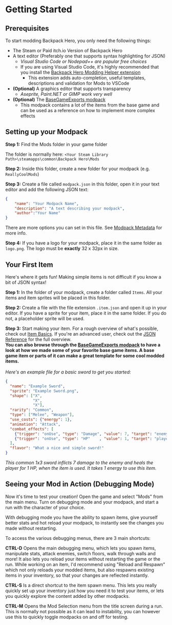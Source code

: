 # Getting Started


## Prerequisites

To start modding Backpack Hero, you only need the following things:

- The Steam or Paid itch.io Version of Backpack Hero
- A text editor (Preferably one that supports syntax highlighting for JSON)
    - *Visual Studio Code or Nodepad++ are popular free choices*
    - If you are using Visual Studio Code, it's highly recommended that you install the [Backpack Hero Modding Helper extension](https://marketplace.visualstudio.com/items?itemName=TeamBackpack.backpack-hero-modding)
        -  This extension adds auto-completion, useful templates, descriptions and validation for Mods to VSCode
- **(Optional)** A graphics editor that supports transparency
    - *Aseprite, Paint.NET or GIMP work very well*
- **(Optional)** The [BaseGameExports modpack](../assets/BaseGameExports_Version3.zip)
    - This modpack contains a lot of the items from the base game and can be used as a reference on how to implement more complex effects


## Setting up your Modpack

**Step 1:** Find the Mods folder in your game folder

The folder is normally here: `<Your Steam Library Path>\steamapps\common\Backpack Hero\Mods`

**Step 2:** Inside this folder, create a new folder for your modpack (e.g. `ReallyCoolMods`)

**Step 3:** Create a file called `modpack.json` in this folder, open it in your text editor and add the following JSON text:

```json
{
    "name": "Your Modpack Name", 
    "description": "A text describing your modpack",
    "author":"Your Name"
}

```
There are more options you can set in this file. See [Modpack Metadata](../JSON_Reference/Modpack.md) for more info.

**Step 4:** If you have a logo for your modpack, place it in the same folder as `logo.png`. The logo must be **exactly** 32 x 32px in size.

## Your First Item

Here's where it gets fun! Making simple items is not difficult if you know a bit of JSON syntax! 

**Step 1:** In the folder of your modpack, create a folder called `Items`. All your items and item sprites will be placed in this folder.

**Step 2:** Create a file with the file extension `.item.json` and open it up in your editor. If you have a sprite for your item, place it in the same folder. If you do not, a placeholder sprite will be used.

**Step 3:** Start making your item. For a rough overview of what's possible, check out [Item Basics](Item_Basics.md). If you're an advanced user, check out the [JSON Reference](../../JSON_Reference/Items/) for the full overview. <br>**You can also browse through the [BaseGameExports modpack](../assets/BaseGameExports_Version3.zip) to have a look at how we made some of your favorite base game items. A base game item or parts of it can make a great template for some cool modded items.**<br><br>
*Here's an example file for a basic sword to get you started:*
```json
{
  "name": "Example Sword",
  "sprite": "Example Sword.png",
  "shape": ["X",
            "X",
            "X"],
  "rarity": "Common",
  "type": ["Melee", "Weapon"],
  "use_costs": {"energy": 1},
  "animation": "Attack",
  "combat_effects": [
    {"trigger": "onUse", "type": "Damage", "value": 7, "target": "enemy" },
    {"trigger": "onUse", "type": "HP"    , "value": 1, "target": "player"}
  ],
  "flavor": "What a nice and simple sword!"
}
```
*This common 1x3 sword inflicts 7 damage to the enemy and heals the player for 1 HP, when the item is used. It takes 1 energy to use this item.*


## Seeing your Mod in Action (Debugging Mode)

Now it's time to test your creation! Open the game and select "Mods" from the main menu. Turn on debugging mode and your modpack, and start a run with the character of your choice.

With debugging mode you have the ability to spawn items, give yourself better stats and hot reload your modpack, to instantly see the changes you made without restarting.

To access the various debugging menus, there are 3 main shortcuts:

**CTRL-D** Opens the main debugging menu, which lets you spawn items, manipulate stats, attack enemies, switch floors, walk through walls and more!
It also lets you reload your items without restarting the game or the run. While working on an item, I'd recommend using "Reload and Respawn" which not only reloads your modded items, but also respawns existing items in your inventory, so that your changes are reflected instantly. 

**CTRL-S** Is a direct shortcut to the item spawn menu. This lets you really quickly set up your inventory just how you need it to test your items, or lets you quickly explore the content added by other modpacks.

**CTRL-M** Opens the Mod Selection menu from the title screen during a run. This is normally not possible as it can lead to instability, you can however use this to quickly toggle modpacks on and off for testing.





